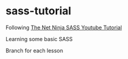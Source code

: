 # sass-tutorial

Following [The Net Ninja SASS Youtube Tutorial](https://www.youtube.com/playlist?list=PL4cUxeGkcC9iEwigam3gTjU_7IA3W2WZA)

Learning some basic SASS 

Branch for each lesson
